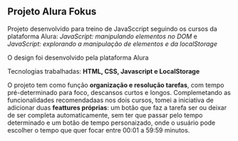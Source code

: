 ## Projeto Alura Fokus 


Projeto desenvolvido para treino de JavaSccript seguindo os cursos da plataforma Alura:
_JavaScript: manipulando elementos no DOM_ e _JavaScript: explorando a manipulação de elementos e da localStorage_


O design foi desenvolvido pela plataforma Alura


Tecnologias trabalhadas: **HTML, CSS, Javascript e LocalStorage**


O projeto tem como função **organização e resolução tarefas**, com tempo pré-determinado para foco, descansos curtos e longos. Complemetando as funcionalidades recomendadaas nos dois cursos, tomei a iniciativa de adicionar duas **feattures próprias**: um botão que faz a tarefa ser ou deixar de ser completa automaticamente, sem ter que passar pelo tempo determinado e um botão de tempo personaizado, onde o usuário pode escolher o tempo que quer focar entre 00:01 a 59:59 minutos.
